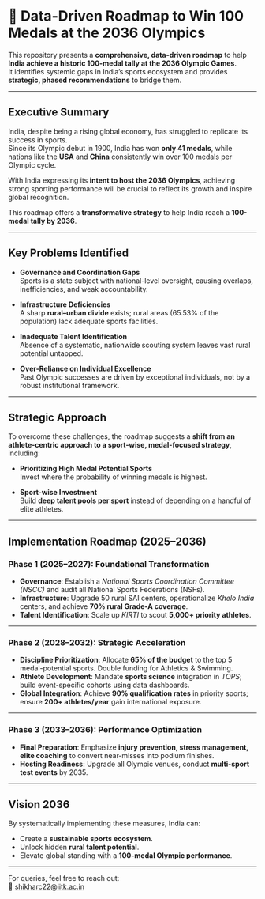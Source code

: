 # 🏅 Data-Driven Roadmap to Win 100 Medals at the 2036 Olympics

This repository presents a **comprehensive, data-driven roadmap** to help **India achieve a historic 100-medal tally at the 2036 Olympic Games**.  
It identifies systemic gaps in India’s sports ecosystem and provides **strategic, phased recommendations** to bridge them.

---

## Executive Summary
India, despite being a rising global economy, has struggled to replicate its success in sports.  
Since its Olympic debut in 1900, India has won **only 41 medals**, while nations like the **USA** and **China** consistently win over 100 medals per Olympic cycle.  

With India expressing its **intent to host the 2036 Olympics**, achieving strong sporting performance will be crucial to reflect its growth and inspire global recognition.  

This roadmap offers a **transformative strategy** to help India reach a **100-medal tally by 2036**.

---

## Key Problems Identified
- **Governance and Coordination Gaps**  
  Sports is a state subject with national-level oversight, causing overlaps, inefficiencies, and weak accountability.

- **Infrastructure Deficiencies**  
  A sharp **rural–urban divide** exists; rural areas (65.53% of the population) lack adequate sports facilities.

- **Inadequate Talent Identification**  
  Absence of a systematic, nationwide scouting system leaves vast rural potential untapped.

- **Over-Reliance on Individual Excellence**  
  Past Olympic successes are driven by exceptional individuals, not by a robust institutional framework.

---

## Strategic Approach
To overcome these challenges, the roadmap suggests a **shift from an athlete-centric approach to a sport-wise, medal-focused strategy**, including:

- **Prioritizing High Medal Potential Sports**  
  Invest where the probability of winning medals is highest.

- **Sport-wise Investment**  
  Build **deep talent pools per sport** instead of depending on a handful of elite athletes.

---

## Implementation Roadmap (2025–2036)

### **Phase 1 (2025–2027): Foundational Transformation**
- **Governance**: Establish a *National Sports Coordination Committee (NSCC)* and audit all National Sports Federations (NSFs).  
- **Infrastructure**: Upgrade 50 rural SAI centers, operationalize *Khelo India* centers, and achieve **70% rural Grade-A coverage**.  
- **Talent Identification**: Scale up *KIRTI* to scout **5,000+ priority athletes**.  

---

### **Phase 2 (2028–2032): Strategic Acceleration**
- **Discipline Prioritization**: Allocate **65% of the budget** to the top 5 medal-potential sports. Double funding for Athletics & Swimming.  
- **Athlete Development**: Mandate **sports science** integration in *TOPS*; build event-specific cohorts using data dashboards.  
- **Global Integration**: Achieve **90% qualification rates** in priority sports; ensure **200+ athletes/year** gain international exposure.  

---

### **Phase 3 (2033–2036): Performance Optimization**
- **Final Preparation**: Emphasize **injury prevention, stress management, elite coaching** to convert near-misses into podium finishes.  
- **Hosting Readiness**: Upgrade all Olympic venues, conduct **multi-sport test events** by 2035.  

---

## Vision 2036
By systematically implementing these measures, India can:  
- Create a **sustainable sports ecosystem**.  
- Unlock hidden **rural talent potential**.  
- Elevate global standing with a **100-medal Olympic performance**.  

---

For queries, feel free to reach out:  
📧 shikharc22@iitk.ac.in  


